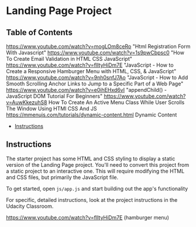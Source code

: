 # Landing Page Project

## Table of Contents
https://www.youtube.com/watch?v=mogLOm8ceRo "Html Registration Form With Javascript"
https://www.youtube.com/watch?v=1s9pwCbpsc0 "How To Create Email Validation in HTML CSS JavaScript"
https://www.youtube.com/watch?v=flItyHiDm7E "JavaScript - How to Create a Responsive Hamburger Menu with HTML, CSS, & JavaScript"
https://www.youtube.com/watch?v=9nh0snfJ7Ao "JavaScript - How to Add Smooth Scrolling Anchor Links to Jump to a Specific Part of a Web Page"
https://www.youtube.com/watch?v=e0ihEHxd6vI "appendChild() - JavaScript DOM Tutorial For Beginners"
https://www.youtube.com/watch?v=AuwKkezuhS8 How To Create An Active Menu Class While User Scrolls The Window Using HTMl CSS And JS
https://mmenujs.com/tutorials/dynamic-content.html Dynamic Content

* [Instructions](#instructions)

## Instructions

The starter project has some HTML and CSS styling to display a static version of the Landing Page project. You'll need to convert this project from a static project to an interactive one. This will require modifying the HTML and CSS files, but primarily the JavaScript file.

To get started, open `js/app.js` and start building out the app's functionality

For specific, detailed instructions, look at the project instructions in the Udacity Classroom.

https://www.youtube.com/watch?v=flItyHiDm7E (hamburger menu)
